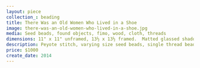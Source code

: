 ```yaml
---
layout: piece
collection_: beading
title: There Was an Old Women Who Lived in a Shoe
image: there-was-an-old-women-who-lived-in-a-shoe.jpg
media: Seed beads, found objects, fimo, wood, cloth, threads
dimensions: 11" x 11" unframed, 13½ x 13½ framed.  Matted glassed shadow box maple frame 2" deep.
description: Peyote stitch, varying size seed beads, single thread beading and texturing techniques.
price: $1000
create_date: 2014
---
```

